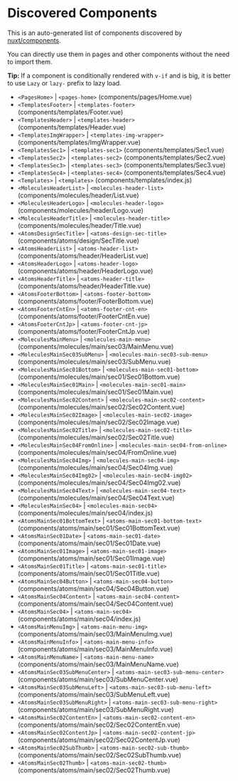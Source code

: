 # Discovered Components

This is an auto-generated list of components discovered by [nuxt/components](https://github.com/nuxt/components).

You can directly use them in pages and other components without the need to import them.

**Tip:** If a component is conditionally rendered with `v-if` and is big, it is better to use `Lazy` or `lazy-` prefix to lazy load.

- `<PagesHome>` | `<pages-home>` (components/pages/Home.vue)
- `<TemplatesFooter>` | `<templates-footer>` (components/templates/Footer.vue)
- `<TemplatesHeader>` | `<templates-header>` (components/templates/Header.vue)
- `<TemplatesImgWrapper>` | `<templates-img-wrapper>` (components/templates/ImgWrapper.vue)
- `<TemplatesSec1>` | `<templates-sec1>` (components/templates/Sec1.vue)
- `<TemplatesSec2>` | `<templates-sec2>` (components/templates/Sec2.vue)
- `<TemplatesSec3>` | `<templates-sec3>` (components/templates/Sec3.vue)
- `<TemplatesSec4>` | `<templates-sec4>` (components/templates/Sec4.vue)
- `<Templates>` | `<templates>` (components/templates/index.js)
- `<MoleculesHeaderList>` | `<molecules-header-list>` (components/molecules/header/List.vue)
- `<MoleculesHeaderLogo>` | `<molecules-header-logo>` (components/molecules/header/Logo.vue)
- `<MoleculesHeaderTitle>` | `<molecules-header-title>` (components/molecules/header/Title.vue)
- `<AtomsDesignSecTitle>` | `<atoms-design-sec-title>` (components/atoms/design/SecTitle.vue)
- `<AtomsHeaderList>` | `<atoms-header-list>` (components/atoms/header/HeaderList.vue)
- `<AtomsHeaderLogo>` | `<atoms-header-logo>` (components/atoms/header/HeaderLogo.vue)
- `<AtomsHeaderTitle>` | `<atoms-header-title>` (components/atoms/header/HeaderTitle.vue)
- `<AtomsFooterBottom>` | `<atoms-footer-bottom>` (components/atoms/footer/FooterBottom.vue)
- `<AtomsFooterCntEn>` | `<atoms-footer-cnt-en>` (components/atoms/footer/FooterCntEn.vue)
- `<AtomsFooterCntJp>` | `<atoms-footer-cnt-jp>` (components/atoms/footer/FooterCntJp.vue)
- `<MoleculesMainMenu>` | `<molecules-main-menu>` (components/molecules/main/sec03/MainMenu.vue)
- `<MoleculesMainSec03SubMenu>` | `<molecules-main-sec03-sub-menu>` (components/molecules/main/sec03/SubMenu.vue)
- `<MoleculesMainSec01Bottom>` | `<molecules-main-sec01-bottom>` (components/molecules/main/sec01/Sec01Bottom.vue)
- `<MoleculesMainSec01Main>` | `<molecules-main-sec01-main>` (components/molecules/main/sec01/Sec01Main.vue)
- `<MoleculesMainSec02Content>` | `<molecules-main-sec02-content>` (components/molecules/main/sec02/Sec02Content.vue)
- `<MoleculesMainSec02Image>` | `<molecules-main-sec02-image>` (components/molecules/main/sec02/Sec02Image.vue)
- `<MoleculesMainSec02Title>` | `<molecules-main-sec02-title>` (components/molecules/main/sec02/Sec02Title.vue)
- `<MoleculesMainSec04FromOnline>` | `<molecules-main-sec04-from-online>` (components/molecules/main/sec04/FromOnline.vue)
- `<MoleculesMainSec04Img>` | `<molecules-main-sec04-img>` (components/molecules/main/sec04/Sec04Img.vue)
- `<MoleculesMainSec04Img02>` | `<molecules-main-sec04-img02>` (components/molecules/main/sec04/Sec04Img02.vue)
- `<MoleculesMainSec04Text>` | `<molecules-main-sec04-text>` (components/molecules/main/sec04/Sec04Text.vue)
- `<MoleculesMainSec04>` | `<molecules-main-sec04>` (components/molecules/main/sec04/index.js)
- `<AtomsMainSec01BottomText>` | `<atoms-main-sec01-bottom-text>` (components/atoms/main/sec01/Sec01BottomText.vue)
- `<AtomsMainSec01Date>` | `<atoms-main-sec01-date>` (components/atoms/main/sec01/Sec01Date.vue)
- `<AtomsMainSec01Image>` | `<atoms-main-sec01-image>` (components/atoms/main/sec01/Sec01Image.vue)
- `<AtomsMainSec01Title>` | `<atoms-main-sec01-title>` (components/atoms/main/sec01/Sec01Title.vue)
- `<AtomsMainSec04Button>` | `<atoms-main-sec04-button>` (components/atoms/main/sec04/Sec04Button.vue)
- `<AtomsMainSec04Content>` | `<atoms-main-sec04-content>` (components/atoms/main/sec04/Sec04Content.vue)
- `<AtomsMainSec04>` | `<atoms-main-sec04>` (components/atoms/main/sec04/index.js)
- `<AtomsMainMenuImg>` | `<atoms-main-menu-img>` (components/atoms/main/sec03/MainMenuImg.vue)
- `<AtomsMainMenuInfo>` | `<atoms-main-menu-info>` (components/atoms/main/sec03/MainMenuInfo.vue)
- `<AtomsMainMenuName>` | `<atoms-main-menu-name>` (components/atoms/main/sec03/MainMenuName.vue)
- `<AtomsMainSec03SubMenuCenter>` | `<atoms-main-sec03-sub-menu-center>` (components/atoms/main/sec03/SubMenuCenter.vue)
- `<AtomsMainSec03SubMenuLeft>` | `<atoms-main-sec03-sub-menu-left>` (components/atoms/main/sec03/SubMenuLeft.vue)
- `<AtomsMainSec03SubMenuRight>` | `<atoms-main-sec03-sub-menu-right>` (components/atoms/main/sec03/SubMenuRight.vue)
- `<AtomsMainSec02ContentEn>` | `<atoms-main-sec02-content-en>` (components/atoms/main/sec02/Sec02ContentEn.vue)
- `<AtomsMainSec02ContentJp>` | `<atoms-main-sec02-content-jp>` (components/atoms/main/sec02/Sec02ContentJp.vue)
- `<AtomsMainSec02SubThumb>` | `<atoms-main-sec02-sub-thumb>` (components/atoms/main/sec02/Sec02SubThumb.vue)
- `<AtomsMainSec02Thumb>` | `<atoms-main-sec02-thumb>` (components/atoms/main/sec02/Sec02Thumb.vue)
